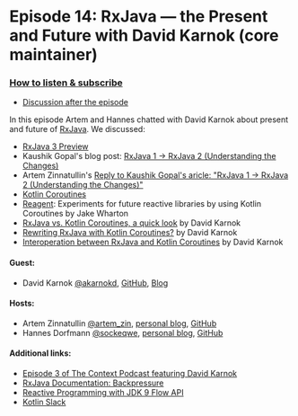 # Episode 14: RxJava — the Present and Future with David Karnok (core maintainer)

### [How to listen & subscribe](https://github.com/artem-zinnatullin/TheContext-Podcast)

 - [Discussion after the episode](https://github.com/artem-zinnatullin/TheContext-Podcast/issues/80)

In this episode Artem and Hannes chatted with David Karnok about present and future of [RxJava](https://github.com/ReactiveX/RxJava). We discussed:

 - [RxJava 3 Preview](https://github.com/akarnokd/RxJava3-preview)
 - Kaushik Gopal's blog post: [RxJava 1 -> RxJava 2 (Understanding the Changes)](https://blog.kaush.co/2017/06/21/rxjava1-rxjava2-migration-understanding-changes/)
 - Artem Zinnatullin's [Reply to Kaushik Gopal's aricle: "RxJava 1 -> RxJava 2 (Understanding the Changes)"](https://artemzin.com/blog/reply-to-kaushik-gopals-aricle-rxjava-1-rxjava-2-understanding-the-changes/)
 - [Kotlin Coroutines](https://kotlinlang.org/docs/reference/coroutines.html)
 - [Reagent](https://github.com/JakeWharton/Reagent/): Experiments for future reactive libraries by using Kotlin Coroutines by Jake Wharton
 - [RxJava vs. Kotlin Coroutines, a quick look](http://akarnokd.blogspot.de/2017/09/rxjava-vs-kotlin-coroutines-quick-look.html) by David Karnok
  - [Rewriting RxJava with Kotlin Coroutines?](http://akarnokd.blogspot.de/2017/09/rewriting-rxjava-with-kotlin-coroutines.html) by David Karnok
 - [Interoperation between RxJava and Kotlin Coroutines](http://akarnokd.blogspot.de/2017/09/interoperation-between-rxjava-and.html) by David Karnok

#### Guest:

 - David Karnok [@akarnokd](https://twitter.com/akarnokd), [GitHub](https://github.com/akarnokd), [Blog](http://akarnokd.blogspot.de)
#### Hosts:

  - Artem Zinnatullin [@artem_zin](https://twitter.com/artem_zin), [personal blog](http://artemzin.com), [GitHub](https://github.com/artem-zinnatullin)
  - Hannes Dorfmann [@sockeqwe](https://twitter.com/sockeqwe), [personal blog](http://hannesdorfmann.com), [GitHub](https://github.com/sockeqwe)

#### Additional links:

  - [Episode 3 of The Context Podcast featuring David Karnok](https://github.com/artem-zinnatullin/TheContext-Podcast/blob/master/show_notes/Episode_3_Part_1.md)
  - [RxJava Documentation: Backpressure](https://github.com/ReactiveX/RxJava/wiki/Backpressure)
  - [Reactive Programming with JDK 9 Flow API](https://community.oracle.com/docs/DOC-1006738)
  - [Kotlin Slack](http://slack.kotlinlang.org)
